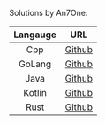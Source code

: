 Solutions by An7One:

| Langauge |                                 URL                                  |
| :------: | :------------------------------------------------------------------: |
|   Cpp    |  [Github](https://github.com/An7One/leetcode-solutions-cpp-an7one)   |
|  GoLang  | [Github](https://github.com/An7One/leetcode-solutions-golang-an7one) |
|   Java   |  [Github](https://github.com/An7One/leetcode-solutions-java-an7one)  |
|  Kotlin  | [Github](https://github.com/An7One/leetcode-solutions-kotlin-an7one) |
|   Rust   |  [Github](https://github.com/An7One/leetcode-solutions-rust-an7one)  |